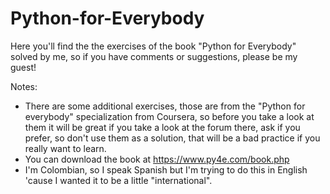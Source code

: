 # Python-for-Everybody
Here you'll find the the exercises of the book "Python for Everybody" solved by me, so if you have comments or suggestions, please be my guest!

Notes:
  * There are some additional exercises, those are from the "Python for everybody" specialization from Coursera, so before you take a look at them it will be great if you take a look at the forum there, ask if you prefer, so don't use them as a solution, that will be a bad practice if you really want to learn.
  * You can download the book at https://www.py4e.com/book.php
  * I'm Colombian, so I speak Spanish but I'm trying to do this in English 'cause I wanted it to be a little "international".
